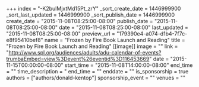 +++
index = "-K2bulMjxtMd15Pt_zrY"
_sort_create_date = 1446999900
_sort_last_updated = 1446999900
_sort_publish_date = 1446999900
create_date = "2015-11-08T08:25:00-08:00"
publish_date = "2015-11-08T08:25:00-08:00"
date = "2015-11-08T08:25:00-08:00"
last_updated = "2015-11-08T08:25:00-08:00"
preview_url = "179390e4-a074-d1b4-7f7c-e8f95410bef8"
name = "Frozen by Fire Book Launch and Reading"
title = "Frozen by Fire Book Launch and Reading"
[[image]]
image = ""
link = "http://www.spl.org/audiences/adults/adu-calendar-of-events?trumbaEmbed=view%3Devent%26eventid%3D116453669"
date = "2015-11-15T00:00:00-08:00"
start_time = "2015-11-08T14:00:00-08:00"
end_time = ""
time_description = "
end_time = ""
enddate = ""
is_sponsorship = true
authors = ["authors/donald-kentop"]
sponsorship_event = ""
venues = ""
